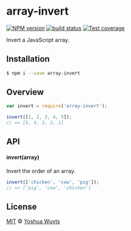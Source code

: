 # array-invert
[![NPM version][npm-image]][npm-url]
[![build status][travis-image]][travis-url]
[![Test coverage][coveralls-image]][coveralls-url]

Invert a JavaScript array.

## Installation
```bash
$ npm i --save array-invert
```
## Overview
```js
var invert = require('array-invert');

invert([1, 2, 3, 4, 5]);
// => [5, 4, 3, 2, 1]
```

## API
#### invert(array)
Invert the order of an array.
```js
invert(['chicken', 'cow', 'pig']);
// => ['pig', 'cow', 'chicken']
```

## License
[MIT](https://tldrlegal.com/license/mit-license) ©
[Yoshua Wuyts](yoshuawuyts.com)

[npm-image]: https://img.shields.io/npm/v/array-invert.svg?style=flat-square
[npm-url]: https://npmjs.org/package/array-invert
[travis-image]: https://img.shields.io/travis/yoshuawuyts/array-invert.svg?style=flat-square
[travis-url]: https://travis-ci.org/yoshuawuyts/array-invert
[coveralls-image]: https://img.shields.io/coveralls/yoshuawuyts/array-invert.svg?style=flat-square
[coveralls-url]: https://coveralls.io/r/yoshuawuyts/array-invert?branch=master
